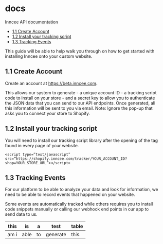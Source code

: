 # docs
Inncee API documentation

* [1.1 Create Account](#11-create-account)
* [1.2 Install your tracking script](#12-install-your-tracking-script)
* [1.3 Tracking Events](#13-tracking-events)

This guide will be able to help walk you through on how to get started with installing Inncee onto your custom website. 

## 1.1 Create Account 

Create an account at https://beta.inncee.com. 

This allows our system to generate  - a unique account ID - a tracking script code to install on your store - and a secret key to allow you to authenticate the JSON data that you can send to our API endpoints.  Once generated, all this information will be sent to you via email. Note: Ignore the pop-up that asks you to connect your store to Shopify. 


## 1.2 Install your tracking script 

You will need to install our tracking script library after the opening of the <head> tag found in every page of your website. 

`<script type=”text/javascript” src=”https://shopify.inncee.com/tracker/YOUR_ACCOUNT_ID?shop=YOUR_STORE_URL”></script>`

## 1.3 Tracking Events 

For our platform to be able to analyze your data and look for information, we need to be able to record events that happened on your website. 

Some events are automatically tracked while others requires you to install code snippets manually or calling our webhook end points in our app to send data to us.


|this|is  |a|test|table|
|----|----|-|----|-----|
|am i|able|to|generate|this|
